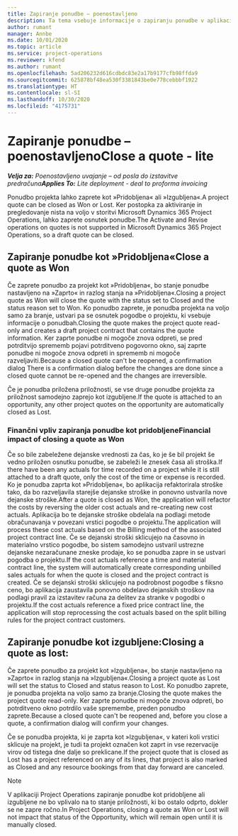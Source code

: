 ```yaml
---
title: Zapiranje ponudbe – poenostavljeno
description: Ta tema vsebuje informacije o zapiranju ponudbe v aplikaciji Project Operations.
author: rumant
manager: Annbe
ms.date: 10/01/2020
ms.topic: article
ms.service: project-operations
ms.reviewer: kfend
ms.author: rumant
ms.openlocfilehash: 5ad206232d616cdbdc83e2a17b9177cfb98ffda9
ms.sourcegitcommit: 625878bf48ea530f3381843be0e778cebbbf1922
ms.translationtype: HT
ms.contentlocale: sl-SI
ms.lasthandoff: 10/30/2020
ms.locfileid: "4175731"
---
```

# <a name="close-a-quote---lite"></a><span data-ttu-id="71329-103">Zapiranje ponudbe – poenostavljeno</span><span class="sxs-lookup"><span data-stu-id="71329-103">Close a quote - lite</span></span>

<span data-ttu-id="71329-104">_**Velja za:** Poenostavljeno uvajanje – od posla do izstavitve predračuna_</span><span class="sxs-lookup"><span data-stu-id="71329-104">_**Applies To:** Lite deployment - deal to proforma invoicing_</span></span>

<span data-ttu-id="71329-105">Ponudbo projekta lahko zaprete kot »Pridobljena« ali »Izgubljena«.</span><span class="sxs-lookup"><span data-stu-id="71329-105">A project quote can be closed as Won or Lost.</span></span> <span data-ttu-id="71329-106">Ker postopka za aktiviranje in pregledovanje nista na voljo v storitvi Microsoft Dynamics 365 Project Operations, lahko zaprete osnutek ponudbe.</span><span class="sxs-lookup"><span data-stu-id="71329-106">The Activate and Revise operations on quotes is not supported in Microsoft Dynamics 365 Project Operations, so a draft quote can be closed.</span></span>

## <a name="close-a-quote-as-won"></a><span data-ttu-id="71329-107">Zapiranje ponudbe kot »Pridobljena«</span><span class="sxs-lookup"><span data-stu-id="71329-107">Close a quote as Won</span></span>

<span data-ttu-id="71329-108">Če zaprete ponudbo za projekt kot »Pridobljena«, bo stanje ponudbe nastavljeno na »Zaprto« in razlog stanja na »Pridobljena«.</span><span class="sxs-lookup"><span data-stu-id="71329-108">Closing a project quote as Won will close the quote with the status set to Closed and the status reason set to Won.</span></span> <span data-ttu-id="71329-109">Ko ponudbo zaprete, je ponudba projekta na voljo samo za branje, ustvari pa se osnutek pogodbe o projektu, ki vsebuje informacije o ponudbah.</span><span class="sxs-lookup"><span data-stu-id="71329-109">Closing the quote makes the project quote read-only and creates a draft project contract that contains the quote information.</span></span> <span data-ttu-id="71329-110">Ker zaprte ponudbe ni mogoče znova odpreti, se pred potrditvijo sprememb pojavi potrditveno pogovorno okno, saj zaprte ponudbe ni mogoče znova odpreti in sprememb ni mogoče razveljaviti.</span><span class="sxs-lookup"><span data-stu-id="71329-110">Because a closed quote can't be reopened, a confirmation dialog There is a confirmation dialog before the changes are done since a closed quote cannot be re-opened and the changes are irreversible.</span></span>

<span data-ttu-id="71329-111">Če je ponudba priložena priložnosti, se vse druge ponudbe projekta za priložnost samodejno zaprejo kot izgubljene.</span><span class="sxs-lookup"><span data-stu-id="71329-111">If the quote is attached to an opportunity, any other project quotes on the opportunity are automatically closed as Lost.</span></span>

### <a name="financial-impact-of-closing-a-quote-as-won"></a><span data-ttu-id="71329-112">Finančni vpliv zapiranja ponudbe kot pridobljene</span><span class="sxs-lookup"><span data-stu-id="71329-112">Financial impact of closing a quote as Won</span></span>

<span data-ttu-id="71329-113">Če so bile zabeležene dejanske vrednosti za čas, ko je še bil projekt še vedno priložen osnutku ponudbe, se zabeleži le znesek časa ali stroška.</span><span class="sxs-lookup"><span data-stu-id="71329-113">If there have been any actuals for time recorded on a project while it is still attached to a draft quote, only the cost of the time or expense is recorded.</span></span> <span data-ttu-id="71329-114">Ko je ponudba zaprta kot »Pridobljena«, bo aplikacija refaktorirala stroške tako, da bo razveljavila starejše dejanske stroške in ponovno ustvarila nove dejanske stroške.</span><span class="sxs-lookup"><span data-stu-id="71329-114">After a quote is closed as Won, the application will refactor the costs by reversing the older cost actuals and re-creating new cost actuals.</span></span> <span data-ttu-id="71329-115">Aplikacija bo te dejanske stroške obdelala na podlagi metode obračunavanja v povezani vrstici pogodbe o projektu.</span><span class="sxs-lookup"><span data-stu-id="71329-115">The application will process these cost actuals based on the Billing method of the associated project contract line.</span></span> <span data-ttu-id="71329-116">Če se dejanski stroški sklicujejo na časovno in materialno vrstico pogodbe, bo sistem samodejno ustvaril ustrezne dejanske nezaračunane zneske prodaje, ko se ponudba zapre in se ustvari pogodba o projektu.</span><span class="sxs-lookup"><span data-stu-id="71329-116">If the cost actuals reference a time and material contract line, the system will automatically create corresponding unbilled sales actuals for when the quote is closed and the project contract is created.</span></span> <span data-ttu-id="71329-117">Če se dejanski stroški sklicujejo na podrobnost pogodbe s fiksno ceno, bo aplikacija zaustavila ponovno obdelavo dejanskih stroškov na podlagi pravil za izstavitev računa za delitev za stranke v pogodbi o projektu.</span><span class="sxs-lookup"><span data-stu-id="71329-117">If the cost actuals reference a fixed price contract line, the application will stop reprocessing the cost actuals based on the split billing rules for the project contract customers.</span></span>

## <a name="closing-a-quote-as-lost"></a><span data-ttu-id="71329-118">Zapiranje ponudbe kot izgubljene:</span><span class="sxs-lookup"><span data-stu-id="71329-118">Closing a quote as lost:</span></span>

<span data-ttu-id="71329-119">Če zaprete ponudbo za projekt kot »Izgubljena«, bo stanje nastavljeno na »Zaprto« in razlog stanja na »Izgubljena«.</span><span class="sxs-lookup"><span data-stu-id="71329-119">Closing a project quote as Lost will set the status to Closed and status reason to Lost.</span></span> <span data-ttu-id="71329-120">Ko ponudbo zaprete, je ponudba projekta na voljo samo za branje.</span><span class="sxs-lookup"><span data-stu-id="71329-120">Closing the quote makes the project quote read-only.</span></span> <span data-ttu-id="71329-121">Ker zaprte ponudbe ni mogoče znova odpreti, bo potrditveno okno potrdilo vaše spremembe, preden ponudbo zaprete.</span><span class="sxs-lookup"><span data-stu-id="71329-121">Because a closed quote can't be reopened and, before you close a quote, a confirmation dialog will confirm your changes.</span></span>

<span data-ttu-id="71329-122">Če se ponudba projekta, ki je zaprta kot »Izgubljena«, v kateri koli vrstici sklicuje na projekt, je tudi ta projekt označen kot zaprt in vse rezervacije virov od tistega dne dalje so preklicane.</span><span class="sxs-lookup"><span data-stu-id="71329-122">If the project quote that is closed as Lost has a project referenced on any of its lines, that project is also marked as Closed and any resource bookings from that day forward are canceled.</span></span>

> [!NOTE]
> <span data-ttu-id="71329-123">V aplikaciji Project Operations zapiranje ponudbe kot pridobljene ali izgubljene ne bo vplivalo na to stanje priložnosti, ki bo ostalo odprto, dokler se ne zapre ročno.</span><span class="sxs-lookup"><span data-stu-id="71329-123">In Project Operations, closing a quote as Won or Lost will not impact that status of the Opportunity, which will remain open until it is manually closed.</span></span>
